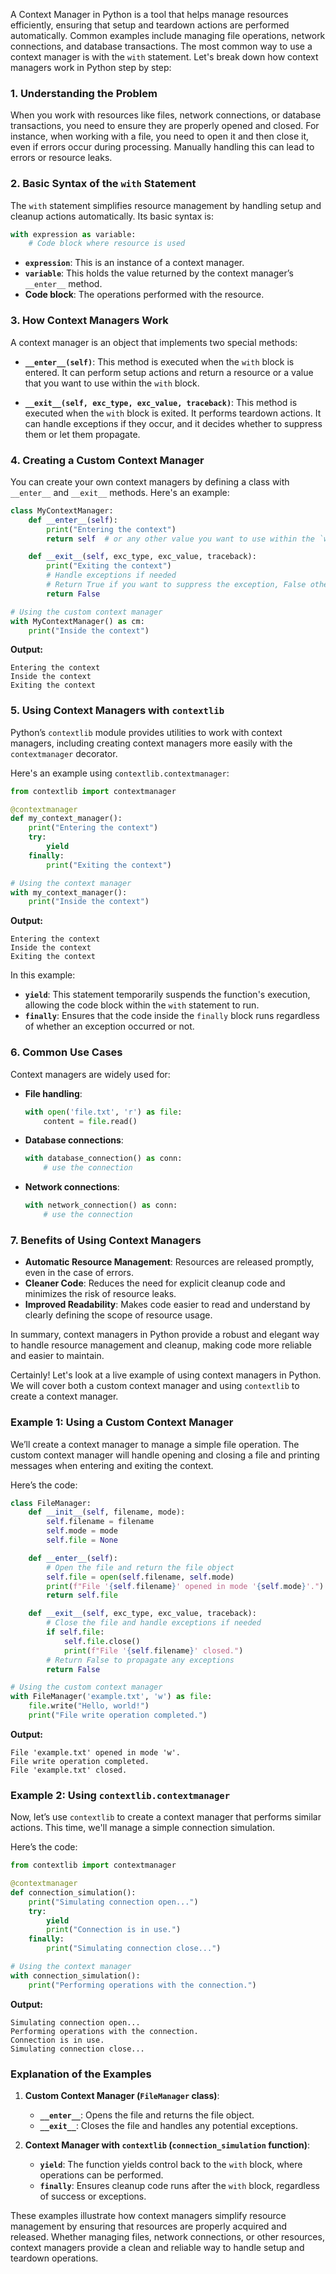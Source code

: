 A Context Manager in Python is a tool that helps manage resources efficiently, ensuring that setup and teardown actions are performed automatically. Common examples include managing file operations, network connections, and database transactions. The most common way to use a context manager is with the `with` statement. Let's break down how context managers work in Python step by step:

### 1. Understanding the Problem

When you work with resources like files, network connections, or database transactions, you need to ensure they are properly opened and closed. For instance, when working with a file, you need to open it and then close it, even if errors occur during processing. Manually handling this can lead to errors or resource leaks.

### 2. Basic Syntax of the `with` Statement

The `with` statement simplifies resource management by handling setup and cleanup actions automatically. Its basic syntax is:

```python
with expression as variable:
    # Code block where resource is used
```

- **`expression`**: This is an instance of a context manager.
- **`variable`**: This holds the value returned by the context manager’s `__enter__` method.
- **Code block**: The operations performed with the resource.

### 3. How Context Managers Work

A context manager is an object that implements two special methods:

- **`__enter__(self)`**: This method is executed when the `with` block is entered. It can perform setup actions and return a resource or a value that you want to use within the `with` block.
  
- **`__exit__(self, exc_type, exc_value, traceback)`**: This method is executed when the `with` block is exited. It performs teardown actions. It can handle exceptions if they occur, and it decides whether to suppress them or let them propagate.

### 4. Creating a Custom Context Manager

You can create your own context managers by defining a class with `__enter__` and `__exit__` methods. Here's an example:

```python
class MyContextManager:
    def __enter__(self):
        print("Entering the context")
        return self  # or any other value you want to use within the `with` block

    def __exit__(self, exc_type, exc_value, traceback):
        print("Exiting the context")
        # Handle exceptions if needed
        # Return True if you want to suppress the exception, False otherwise
        return False

# Using the custom context manager
with MyContextManager() as cm:
    print("Inside the context")
```

**Output:**
```
Entering the context
Inside the context
Exiting the context
```

### 5. Using Context Managers with `contextlib`

Python’s `contextlib` module provides utilities to work with context managers, including creating context managers more easily with the `contextmanager` decorator.

Here's an example using `contextlib.contextmanager`:

```python
from contextlib import contextmanager

@contextmanager
def my_context_manager():
    print("Entering the context")
    try:
        yield
    finally:
        print("Exiting the context")

# Using the context manager
with my_context_manager():
    print("Inside the context")
```

**Output:**
```
Entering the context
Inside the context
Exiting the context
```

In this example:
- **`yield`**: This statement temporarily suspends the function's execution, allowing the code block within the `with` statement to run.
- **`finally`**: Ensures that the code inside the `finally` block runs regardless of whether an exception occurred or not.

### 6. Common Use Cases

Context managers are widely used for:
- **File handling**:
  ```python
  with open('file.txt', 'r') as file:
      content = file.read()
  ```
- **Database connections**:
  ```python
  with database_connection() as conn:
      # use the connection
  ```
- **Network connections**:
  ```python
  with network_connection() as conn:
      # use the connection
  ```

### 7. Benefits of Using Context Managers

- **Automatic Resource Management**: Resources are released promptly, even in the case of errors.
- **Cleaner Code**: Reduces the need for explicit cleanup code and minimizes the risk of resource leaks.
- **Improved Readability**: Makes code easier to read and understand by clearly defining the scope of resource usage.

In summary, context managers in Python provide a robust and elegant way to handle resource management and cleanup, making code more reliable and easier to maintain.


Certainly! Let's look at a live example of using context managers in Python. We will cover both a custom context manager and using `contextlib` to create a context manager.

### Example 1: Using a Custom Context Manager

We’ll create a context manager to manage a simple file operation. The custom context manager will handle opening and closing a file and printing messages when entering and exiting the context.

Here’s the code:

```python
class FileManager:
    def __init__(self, filename, mode):
        self.filename = filename
        self.mode = mode
        self.file = None

    def __enter__(self):
        # Open the file and return the file object
        self.file = open(self.filename, self.mode)
        print(f"File '{self.filename}' opened in mode '{self.mode}'.")
        return self.file

    def __exit__(self, exc_type, exc_value, traceback):
        # Close the file and handle exceptions if needed
        if self.file:
            self.file.close()
            print(f"File '{self.filename}' closed.")
        # Return False to propagate any exceptions
        return False

# Using the custom context manager
with FileManager('example.txt', 'w') as file:
    file.write("Hello, world!")
    print("File write operation completed.")
```

**Output:**
```
File 'example.txt' opened in mode 'w'.
File write operation completed.
File 'example.txt' closed.
```

### Example 2: Using `contextlib.contextmanager`

Now, let’s use `contextlib` to create a context manager that performs similar actions. This time, we'll manage a simple connection simulation.

Here’s the code:

```python
from contextlib import contextmanager

@contextmanager
def connection_simulation():
    print("Simulating connection open...")
    try:
        yield
        print("Connection is in use.")
    finally:
        print("Simulating connection close...")

# Using the context manager
with connection_simulation():
    print("Performing operations with the connection.")
```

**Output:**
```
Simulating connection open...
Performing operations with the connection.
Connection is in use.
Simulating connection close...
```

### Explanation of the Examples

1. **Custom Context Manager (`FileManager` class)**:
   - **`__enter__`**: Opens the file and returns the file object.
   - **`__exit__`**: Closes the file and handles any potential exceptions.

2. **Context Manager with `contextlib` (`connection_simulation` function)**:
   - **`yield`**: The function yields control back to the `with` block, where operations can be performed.
   - **`finally`**: Ensures cleanup code runs after the `with` block, regardless of success or exceptions.

These examples illustrate how context managers simplify resource management by ensuring that resources are properly acquired and released. Whether managing files, network connections, or other resources, context managers provide a clean and reliable way to handle setup and teardown operations.